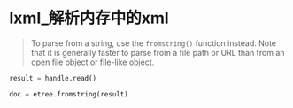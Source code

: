 # lxml_解析内存中的xml

> To parse from a string, use the ``fromstring()`` function instead.
>Note that it is generally faster to parse from a file path or URL
>than from an open file object or file-like object.

```python
result = handle.read()

doc = etree.fromstring(result)
```